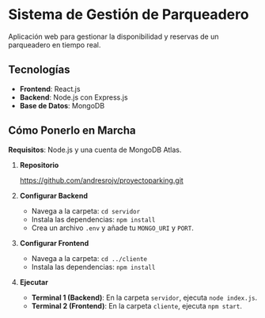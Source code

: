 # Sistema de Gestión de Parqueadero

Aplicación web  para gestionar la disponibilidad y reservas de un parqueadero en tiempo real.

##  Tecnologías
* **Frontend**: React.js
* **Backend**: Node.js con Express.js
* **Base de Datos**: MongoDB

## Cómo Ponerlo en Marcha

**Requisitos**: Node.js y una cuenta de MongoDB Atlas.

1.  **Repositorio**
    
    https://github.com/andresrojv/proyectoparking.git
    
    

2.  **Configurar Backend**
    * Navega a la carpeta: `cd servidor`
    * Instala las dependencias: `npm install`
    * Crea un archivo `.env` y añade tu `MONGO_URI` y `PORT`.

3.  **Configurar Frontend**
    * Navega a la carpeta: `cd ../cliente`
    * Instala las dependencias: `npm install`

4.  **Ejecutar**
    * **Terminal 1 (Backend)**: En la carpeta `servidor`, ejecuta `node index.js`.
    * **Terminal 2 (Frontend)**: En la carpeta `cliente`, ejecuta `npm start`.